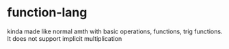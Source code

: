 # function-lang

kinda made like normal amth with basic operations, functions, trig functions. It does not support implicit multiplication

